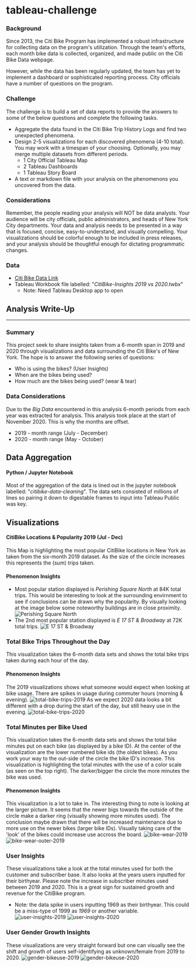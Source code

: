 # tableau-challenge

### Background
Since 2013, the Citi Bike Program has implemented a robust infrastructure for collecting data on the program's utilization. Through the team's efforts, each month bike data is collected, organized, and made public on the Citi Bike Data webpage.

However, while the data has been regularly updated, the team has yet to implement a dashboard or sophisticated reporting process. City officials have a number of questions on the program.

### Challenge
The challenge is to build a set of data reports to provide the answers to some of the below questions and complete the following tasks.
* Aggregate the data found in the Citi Bike Trip History Logs and find two unexpected phenomena.
* Design 2-5 visualizations for each discovered phenomena (4-10 total). You may work with a timespan of your choosing. Optionally, you may merge multiple datasets from different periods.
    * 1 City Official Tableau Map
    * 2 Tableau Dashboards
    * 1 Tableau Story Board
* A text or markdown file with your analysis on the phenomenons you uncovered from the data.

### Considerations
Remember, the people reading your analysis will NOT be data analysts. Your audience will be city officials, public administrators, and heads of New York City departments. Your data and analysis needs to be presented in a way that is focused, concise, easy-to-understand, and visually compelling. Your visualizations should be colorful enough to be included in press releases, and your analysis should be thoughtful enough for dictating programmatic changes.

### Data
* [Citi Bike Data Link](https://www.citibikenyc.com/system-data)
* Tableau Workbook file labelled: "*CitiBike-Insights 2019 vs 2020.twbx*"
    * Note: Need Tableau Desktop app to open

## Analysis Write-Up
_____________

### Summary
This project seek to share insights taken from a 6-month span in 2019 and 2020 through visualizations and data surrounding the Citi Bike's of New York. The hope is to answer the following series of questions:
* Who is using the bikes? (User Insights)
* When are the bikes being used?
* How much are the bikes being used? (wear & tear)

### Data Considerations
Due to the *Big Data* encountered in this analysis 6-month periods from each year was extracted for analysis. This analysis took place at the start of November 2020. This is why the months are offset.
* 2019 - month range (July - December)
* 2020 - month range (May - October)

## Data Aggregation
#### Python / Jupyter Notebook
Most of the aggregation of the data is lined out in the jupyter notebook labelled: "*citibike-data-cleaning*". The data sets consisted of millions of lines so pairing it down to digestable frames to input into Tableau Public was key.

## Visualizations

#### CitiBike Locations & Popularity 2019 (Jul - Dec)
This Map is highlighting the most popular CitiBike locations in New York as taken from the six-month 2019 dataset. As the size of the ciricle increases this represents the (sum) trips taken. 
#### Phenomenon Insights
* Most popular station displayed is *Perishing Square North* at 84K total trips. This would be interesting to look at the surrounding envirnment to see if conclusions can be drawn why the popularity. By visually looking at the image below some noteworthy buildings are in close proximity.
![Perishing Square North](/resources/images/Perishing-Square-North.png)
* The 2nd most popular station displayed is *E 17 ST & Broadway* at 72K total trips.
![E 17 ST & Broadway](/resources/images/E-17-St-Broadway.png)

### Total Bike Trips Throughout the Day
This visualization takes the 6-month data sets and shows the total bike trips taken during each hour of the day.
#### Phenomenon Insights
The 2019 visualizations shows what someone would expect when looking at bike usage. There are spikes in usage during commuter hours (morning & evening).
![total-bike-trips-2019](/resources/images/total-bike-trips-2019.png)
As we expect 2020 data looks a bit different with a drop during the start of the day, but still heavy use in the evening.
![total-bike-trips-2020](/resources/images/total-bike-trips-2020.png)

### Total Minutes per Bike Used
This visualization takes the 6-month data sets and shows the total bike minutes put on each bike (as displayed by a bike ID).
At the center of the visualization are the lower numbered bike ids (the oldest bikes). As you work your way to the out-side of the circle the bike ID's increase. This visualization is highlighting the total minutes with the use of a color scale (as seen on the top right). The darker/bigger the circle the more minutes the bike was used.
#### Phenomenon Insights
This visualization is a lot to take in. The interesting thing to note is looking at the larger picture. It seems that the newer bigs towards the outside of the circle make a darker ring (visually showing more minutes used). The conclusion maybe drawn that there will be increased maintenance due to more use on the newer bikes (larger bike IDs). Visually taking care of the 'look' of the bikes could increase use accross the board.
![bike-wear-2019](/resources/images/bike-wear-2019.png)
![bike-wear-outer-2019](/resources/images/bike-wear-outer-2019.png)

### User Insights
These visualizations take a look at the total minutes used for both the customer and subscriber base. It also looks at the years users inputted for their birthyear.
Please note the increase in subscriber minutes used between 2019 and 2020. This is a great sign for sustained growth and revenue for the CitiBike program.
* Note: the data spike in users inputting 1969 as their birthyear. This could be a miss-type of 1999 as *1969* or another variable.
![user-insights-2019](/resources/images/user-insights-2019.png)
![user-insights-2020](/resources/images/user-insights-2020.png)

### User Gender Growth Insights
These visualizations are very straight forward but one can visually see the shift and growth of users self-identifying as unknown/female from 2019 to 2020.
![gender-bikeuse-2019](/resources/images/gender-2019.png)
![gender-bikeuse-2020](/resources/images/gender-2020.png)

